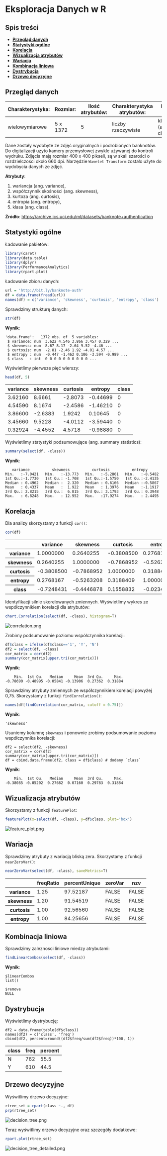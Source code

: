 # Eksploracja Danych w R

## Spis treści
* **[Przegląd danych](#przegląd-danych)**
* **[Statystyki ogólne](#statystyki-ogólne)**
* **[Korelacja](#korelacja)**
* **[Wizualizacja atrybutów](#wizualizacja-atrybutów)**
* **[Wariacja](#wariacja)**
* **[Kombinacja liniowa](#kombinacja-liniowa)**
* **[Dystrybucja](#dystrybucja)**
* **[Drzewo decyzyjne](#drzewo-decyzyjne)**

## Przegląd danych
Charakterystyka: | Rozmiar: | Ilość atrybutów: | Charakterystyka atrybutów: | Powiązane zadania:
--- | --- | --- | --- | ---
wielowymiarowe | 5 x 1372 | 5 | liczby rzeczywiste | klasyfikacja (ang. classification)

Dane zostały wydobyte ze zdjęć oryginalnych i podrobionych banknotów. Do digitalizacji użyto kamery przemysłowej zwykle używanej do kontroli wydruku. Zdjęcia mają rozmiar 400 x 400 pikseli, są w skali szarości o rozdzielczości około 660 dpi. Narzędzie `Wavelet Transform` zostało użyte do wydobycia danych ze zdjęć.

**Atrybuty**:
1. wariancja (ang. variance),
2. współczynnik skośności (ang. skewness),
3. kurtoza (ang. curtosis),
4. entropia (ang. entropy),
5. klasa (ang. class).

**Źródło**: https://archive.ics.uci.edu/ml/datasets/banknote+authentication

## Statystyki ogólne
Ładowanie pakietów:
```r
library(caret)
library(data.table)
library(dplyr)
library(PerformanceAnalytics)
library(rpart.plot)
```

Ładowanie zbioru danych:
```r
url = 'http://bit.ly/banknote-auth'
df = data.frame(fread(url))
names(df) = c('variance', 'skewness', 'curtosis', 'entropy', 'class')
```

Sprawdzimy strukturę danych:
```r
str(df)
```

**Wynik**:
```
'data.frame':	1372 obs. of  5 variables:
 $ variance: num  3.622 4.546 3.866 3.457 0.329 ...
 $ skewness: num  8.67 8.17 -2.64 9.52 -4.46 ...
 $ curtosis: num  -2.81 -2.46 1.92 -4.01 4.57 ...
 $ entropy : num  -0.447 -1.462 0.106 -3.594 -0.989 ...
 $ class   : int  0 0 0 0 0 0 0 0 0 0 ...
```

Wyświetlimy pierwsze pięć wierszy:
```r
head(df, 5)
```

<table>
<thead><tr><th scope=col>variance</th><th scope=col>skewness</th><th scope=col>curtosis</th><th scope=col>entropy</th><th scope=col>class</th></tr></thead>
<tbody>
	<tr><td>3.62160 </td><td> 8.6661 </td><td>-2.8073 </td><td>-0.44699</td><td>0       </td></tr>
	<tr><td>4.54590 </td><td> 8.1674 </td><td>-2.4586 </td><td>-1.46210</td><td>0       </td></tr>
	<tr><td>3.86600 </td><td>-2.6383 </td><td> 1.9242 </td><td> 0.10645</td><td>0       </td></tr>
	<tr><td>3.45660 </td><td> 9.5228 </td><td>-4.0112 </td><td>-3.59440</td><td>0       </td></tr>
	<tr><td>0.32924 </td><td>-4.4552 </td><td> 4.5718 </td><td>-0.98880</td><td>0       </td></tr>
</tbody>
</table>

Wyświetlimy statystyki podsumowujące (ang. summary statistics):
```r
summary(select(df, -class))
```

**Wynik**:
```
   variance          skewness          curtosis          entropy
Min.   :-7.0421   Min.   :-13.773   Min.   :-5.2861   Min.   :-8.5482
1st Qu.:-1.7730   1st Qu.: -1.708   1st Qu.:-1.5750   1st Qu.:-2.4135
Median : 0.4962   Median :  2.320   Median : 0.6166   Median :-0.5867
Mean   : 0.4337   Mean   :  1.922   Mean   : 1.3976   Mean   :-1.1917
3rd Qu.: 2.8215   3rd Qu.:  6.815   3rd Qu.: 3.1793   3rd Qu.: 0.3948
Max.   : 6.8248   Max.   : 12.952   Max.   :17.9274   Max.   : 2.4495
```

## Korelacja
Dla analizy skorzystamy z funkcji `cor()`:
```r
cor(df)
```

<table>
<thead><tr><th></th><th scope=col>variance</th><th scope=col>skewness</th><th scope=col>curtosis</th><th scope=col>entropy</th><th scope=col>class</th></tr></thead>
<tbody>
	<tr><th scope=row>variance</th><td> 1.0000000 </td><td> 0.2640255 </td><td>-0.3808500 </td><td> 0.27681670</td><td>-0.72484314</td></tr>
	<tr><th scope=row>skewness</th><td> 0.2640255 </td><td> 1.0000000 </td><td>-0.7868952 </td><td>-0.52632084</td><td>-0.44468776</td></tr>
	<tr><th scope=row>curtosis</th><td>-0.3808500 </td><td>-0.7868952 </td><td> 1.0000000 </td><td> 0.31884089</td><td> 0.15588324</td></tr>
	<tr><th scope=row>entropy</th><td> 0.2768167 </td><td>-0.5263208 </td><td> 0.3188409 </td><td> 1.00000000</td><td>-0.02342368</td></tr>
	<tr><th scope=row>class</th><td>-0.7248431 </td><td>-0.4446878 </td><td> 0.1558832 </td><td>-0.02342368</td><td> 1.00000000</td></tr>
</tbody>
</table>

Identyfikacji silnie skorelowanych zmiennych. Wyświetlimy wykres ze współczynnikiem korelacji dla atrybutów:
```r
chart.Correlation(select(df, -class), histogram=T)
```

![correlation.png](img/correlation.png)

Zrobimy podsumowanie poziomu współczynnika korelacji:
```r
df$class = ifelse(df$class=='1', 'Y', 'N')
df2 = select(df, -class)
cor_matrix = cor(df2)
summary(cor_matrix[upper.tri(cor_matrix)])
```

**Wynik**:
```
    Min.  1st Qu.   Median     Mean  3rd Qu.     Max.
-0.78690 -0.48995 -0.05841 -0.13906  0.27362  0.31884
```

Sprawdzimy atrybuty zmiennych ze współczynnikiem korelacji powyżej 0,75. Skorzystamy z funkcji `findCorrelation()`:
```r
names(df[findCorrelation(cor_matrix, cutoff = 0.75)])
```

**Wynik**:
```
'skewness'
```

Usuniemy kolumnę `skewness` i ponownie zrobimy podsumowanie poziomu współczynnika korelacji:
```
df2 = select(df2, -skewness)
cor_matrix = cor(df2)
summary(cor_matrix[upper.tri(cor_matrix)])
df = cbind.data.frame(df2, class = df$class) # dodamy `class`
```

**Wynik**:
```
    Min.  1st Qu.   Median     Mean  3rd Qu.     Max.
-0.38085 -0.05202  0.27682  0.07160  0.29783  0.31884
```

## Wizualizacja atrybutów
Skorzystamy z funkcji `featurePlot`:
```r
featurePlot(x=select(df, -class), y=df$class, plot='box')
```

![feature_plot.png](img/feature_plot.png)

## Wariacja
Sprawdzimy atrybuty z wariacją bliską zera. Skorzystamy z funkcji `nearZeroVar()`:
```r
nearZeroVar(select(df, -class), saveMetrics=T)
```

<table>
<thead><tr><th></th><th scope=col>freqRatio</th><th scope=col>percentUnique</th><th scope=col>zeroVar</th><th scope=col>nzv</th></tr></thead>
<tbody>
	<tr><th scope=row>variance</th><td>1.25    </td><td>97.52187</td><td>FALSE   </td><td>FALSE   </td></tr>
	<tr><th scope=row>skewness</th><td>1.20    </td><td>91.54519</td><td>FALSE   </td><td>FALSE   </td></tr>
	<tr><th scope=row>curtosis</th><td>1.00    </td><td>92.56560</td><td>FALSE   </td><td>FALSE   </td></tr>
	<tr><th scope=row>entropy</th><td>1.00    </td><td>84.25656</td><td>FALSE   </td><td>FALSE   </td></tr>
</tbody>
</table>

## Kombinacja liniowa
Sprawdzimy zaleznosci liniowe miedzy atrybutami:
```r
findLinearCombos(select(df, -class))
```

**Wynik**:
```
$linearCombos
list()

$remove
NULL
```

## Dystrybucja
Wyświetlimy dystrybucję:
```
df2 = data.frame(table(df$class))
names(df2) = c('class', 'freq')
cbind(df2, percent=round((df2$freq/sum(df2$freq))*100, 1))
```

<table>
<thead><tr><th scope=col>class</th><th scope=col>freq</th><th scope=col>percent</th></tr></thead>
<tbody>
	<tr><td>N   </td><td>762 </td><td>55.5</td></tr>
	<tr><td>Y   </td><td>610 </td><td>44.5</td></tr>
</tbody>
</table>

## Drzewo decyzyjne
Wyświtlimy drzewo decyzyjne:
```r
rtree_set = rpart(class ~., df)
prp(rtree_set)
```

![decision_tree.png](img/decision_tree.png)

Teraz wyświtlimy drzewo decyzyjne oraz szczegóły dodatkowe:
```r
rpart.plot(rtree_set)
```

![decision_tree_detailed.png](img/decision_tree_detailed.png)
